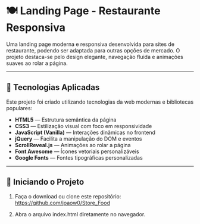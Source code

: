 # 🍽️ Landing Page - Restaurante Responsiva

Uma landing page moderna e responsiva desenvolvida para sites de restaurante, podendo ser adaptada para outras opções de mercado. O projeto destaca-se pelo design elegante, navegação fluida e animações suaves ao rolar a página.

---

## 🧰 Tecnologias Aplicadas

Este projeto foi criado utilizando tecnologias da web modernas e bibliotecas populares:

- **HTML5** — Estrutura semântica da página  
- **CSS3** — Estilização visual com foco em responsividade  
- **JavaScript (Vanilla)** — Interações dinâmicas no frontend  
- **jQuery** — Facilita a manipulação do DOM e eventos  
- **ScrollReveal.js** — Animações ao rolar a página  
- **Font Awesome** — Ícones vetoriais personalizáveis  
- **Google Fonts** — Fontes tipográficas personalizadas

---

## 🚀 Iniciando o Projeto

1. Faça o download ou clone este repositório:
  https://github.com/joaow0/Store_Food
  
2. Abra o arquivo index.html diretamente no navegador.
